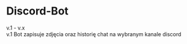 # Discord-Bot
v.1 - v.x
<br>
v.1
Bot zapisuje zdjęcia oraz historię chat na wybranym kanale discord 
